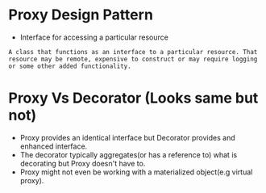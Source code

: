 # Proxy Design Pattern

- Interface for accessing a particular resource

``
A class that functions as an interface to a particular resource. That resource may be remote, expensive to construct or may require logging or some other added functionality. 
``

# Proxy Vs Decorator (Looks same but not)

- Proxy provides an identical interface but Decorator provides and enhanced interface.
- The decorator typically aggregates(or has a reference to) what is decorating but Proxy doesn't have to.
- Proxy might not even be working with a materialized object(e.g virtual proxy).